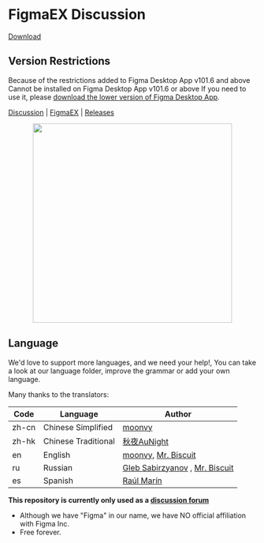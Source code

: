 


# FigmaEX  Discussion

 [Download](https://github.com/Moonvy/figmaEX/releases)
 
## Version Restrictions
Because of the restrictions added to Figma Desktop App v101.6 and above
Cannot be installed on Figma Desktop App v101.6 or above 
If you need to use it, please [download the lower version of Figma Desktop App](https://github.com/Moonvy/figmaEX/blob/master/figma-desktop-help.md).


 [Discussion](https://github.com/staff-moonvy/figmaEX/discussions) | [FigmaEX](https://moonvy.com/figmaEX/) | [Releases](https://github.com/Moonvy/figmaEX/releases)

<p align="center">
  <img src="https://github.com/staff-moonvy/figmaEX/raw/master/cover.png" width="404"></img>
</p>



## Language
We'd love to support more languages, and we need your help!, You can take a look at our language folder, improve the grammar or add your own language.

Many thanks to the  translators:

Code|Language|Author
---|---|---
zh-cn| Chinese Simplified| [moonvy](https://twitter.com/MoonvyDesign)
zh-hk| Chinese Traditional| [秋夜AuNight](http://www.aunight.pw)
en| English| [moonvy](https://twitter.com/MoonvyDesign),  [Mr. Biscuit](https://twitter.com/SShuaiqi) 
ru| Russian| [Gleb Sabirzyanov](https://twitter.com/zyumbik) ,  [Mr. Biscuit](https://twitter.com/SShuaiqi) 
es| Spanish| [Raúl Marín](https://www.youtube.com/channel/UCk5x2DjtQq46lwbA4xBicfQ)
 
**This repository is currently only used as a  [discussion forum](https://github.com/staff-moonvy/figmaEX/discussions)** 

- Although we have "Figma" in our name, we have NO official affiliation with Figma Inc.
- Free forever.
